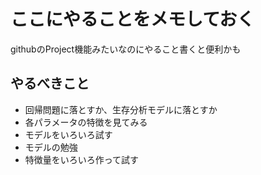 # ここにやることをメモしておく

githubのProject機能みたいなのにやること書くと便利かも

## やるべきこと
* 回帰問題に落とすか、生存分析モデルに落とすか
* 各パラメータの特徴を見てみる
* モデルをいろいろ試す
* モデルの勉強
* 特徴量をいろいろ作って試す